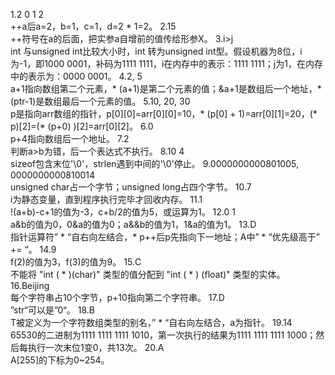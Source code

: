 1.2  0  1  2  
++a后a=2，b=1，c=1，d=2 * 1=2。
2.15  
++符号在a的后面，把实参a自增前的值传给形参X。
3.i>j  
int 与unsigned int比较大小时，int 转为unsigned int型。假设机器为8位，i为-1，即1000 0001，补码为1111 1111，i在内存中的表示：1111 1111；j为1，在内存中的表示为：0000 0001。
4.2, 5  
a+1指向数组第二个元素，* (a+1)是第二个元素的值；&a+1是数组后一个地址，* (ptr-1)是数组最后一个元素的值。
5.10, 20, 30  
p是指向arr数组的指针，p[0][0]=arr[0][0]=10，* (p[0] + 1)=arr[0][1]=20，(* p)[2]=(* (p+0) )[2]=arr[0][2]。
6.0  
p+4指向数组后一个地址。
7.2  
判断a>b为错，后一个表达式不执行。
8.10  4  
sizeof包含末位'\0'，strlen遇到中间的'\0'停止。
9.0000000000801005, 0000000000810014  
unsigned char占一个字节；unsigned long占四个字节。
10.7  
i为静态变量，直到程序执行完毕才回收内存。
11.1  
!(a+b)-c+1的值为-3，c+b/2的值为5，或运算为1。
12.0  1  
a&b的值为0，0&a的值为0；a&&b的值为1，1&a的值为1。
13.D  
指针运算符” * “自右向左结合，* p++后p先指向下一地址；A中” * “优先级高于” += “。
14.9  
f(2)的值为3，f(3)的值为9。
15.C  
不能将 "int ( * )(char)" 类型的值分配到 "int ( * ) (float)" 类型的实体。
16.Beijing  
每个字符串占10个字节，p+10指向第二个字符串。
17.D  
”str“可以是”0“。
18.B  
T被定义为一个字符数组类型的别名，” * “自右向左结合，a为指针。
19.14  
65530的二进制为1111 1111 1111 1010，第一次执行的结果为1111 1111 1111 1000；然后每执行一次末位1变0，共13次。
20.A  
A[255]的下标为0~254。


